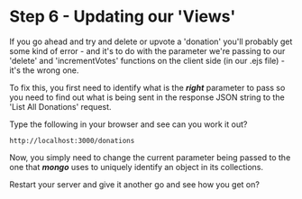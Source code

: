 # Step 6 - Updating our 'Views'


If you go ahead and try and delete or upvote a 'donation' you'll probably get some kind of error - and it's to do with the parameter we're passing to our 'delete' and 'incrementVotes' functions on the client side (in our .ejs file) - it's the wrong one.

To fix this, you first need to identify what is the ***right*** parameter to pass so you need to find out what is being sent in the response JSON string to the 'List All Donations' request.

Type the following in your browser and see can you work it out?

```
http://localhost:3000/donations
```
Now, you simply need to change the current parameter being passed to the one that ***mongo*** uses to uniquely identify an object in its collections.

Restart your server and give it another go and see how you get on?